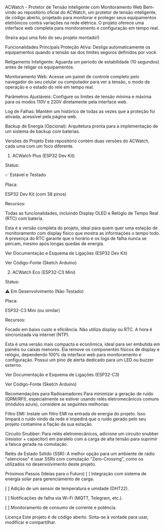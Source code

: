 ACWatch - Protetor de Tensão Inteligente com Monitoramento Web
Bem-vindo ao repositório oficial do ACWatch, um protetor de tensão inteligente, de código aberto, projetado para monitorar e proteger seus equipamentos eletrônicos contra variações na rede elétrica. O projeto oferece uma interface web completa para monitoramento e configuração em tempo real.

(Insira aqui uma foto do seu projeto montado!)

Funcionalidades Principais
Proteção Ativa: Desliga automaticamente os equipamentos quando a tensão sai dos limites seguros definidos por você.

Religamento Inteligente: Aguarda um período de estabilidade (10 segundos) antes de religar os equipamentos.

Monitoramento Web: Acesse um painel de controle completo pelo navegador do seu celular ou computador para ver a tensão, o modo de operação e o estado do relé em tempo real.

Parâmetros Ajustáveis: Configure os limites de tensão mínima e máxima para os modos 110V e 220V diretamente pela interface web.

Log de Falhas: Mantém um histórico de todas as vezes que a proteção foi ativada, acessível pela página web.

Backup de Energia (Opcional): Arquitetura pronta para a implementação de um sistema de backup com baterias.

Versões do Projeto
Este repositório contém duas versões do ACWatch, cada uma com um foco diferente.

1. ACWatch Plus (ESP32 Dev Kit)




Status:

✅ Estável e Testado

Placa:

ESP32 Dev Kit (com 38 pinos)

Recursos:

Todas as funcionalidades, incluindo Display OLED e Relógio de Tempo Real (RTC) com bateria.

Esta é a versão completa do projeto, ideal para quem quer uma estação de monitoramento com display físico que mostra as informações o tempo todo. A presença do RTC garante que o horário e os logs de falha nunca se percam, mesmo após longas quedas de energia.

Ver Documentação e Esquema de Ligações (ESP32 Dev Kit)

Ver Código-Fonte (Sketch Arduino)

2. ACWatch Eco (ESP32-C3 Mini)




Status:

⚠️ Em Desenvolvimento (Não Testado)

Placa:

ESP32-C3 Mini (ou similar)

Recursos:

Focado em baixo custo e eficiência. Não utiliza display ou RTC. A hora é sincronizada via internet (NTP).

Esta é uma versão mais compacta e econômica, ideal para ser embutida em painéis ou caixas menores. Ela remove os componentes físicos de display e relógio, dependendo 100% da interface web para monitoramento e configuração. Possui um pino de alerta dedicado para um LED ou buzzer externo.

Ver Documentação e Esquema de Ligações (ESP32-C3)

Ver Código-Fonte (Sketch Arduino)

Recomendações para Radioamadores
Para minimizar a geração de ruído (QRM/RFI), especialmente se estiver usando relés eletromecânicos comuns (módulos azuis), considere as seguintes melhorias:

Filtro EMI: Instale um filtro EMI na entrada de energia do projeto. Isso limpará o ruído vindo da rede e impedirá que o ruído gerado pelo seu projeto contamine a fiação da sua estação.

Circuito Snubber: Para relés eletromecânicos, adicione um circuito snubber (resistor + capacitor) em paralelo com a carga de alta tensão para suprimir a faísca gerada na comutação.

Relés de Estado Sólido (SSR): A melhor opção para um ambiente de rádio "silencioso" é usar SSRs com comutação "Zero-Crossing", como os utilizados no desenvolvimento deste projeto.

Próximos Passos (Ideias para o Futuro)
[ ] Integração com sistema de energia solar para gerenciamento de carga.

[ ] Adição de um sensor de temperatura e umidade (DHT22).

[ ] Notificações de falha via Wi-Fi (MQTT, Telegram, etc.).

[ ] Monitoramento de consumo de corrente e potência.

Licença
Este projeto é de código aberto. Sinta-se à vontade para usar, modificar e compartilhar.
